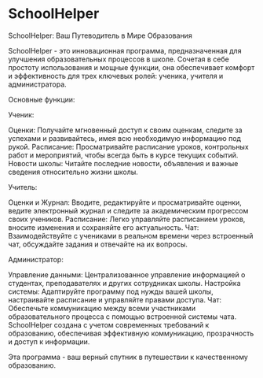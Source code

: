 # SchoolHelper
SchoolHelper: Ваш Путеводитель в Мире Образования

SchoolHelper - это инновационная программа, предназначенная для улучшения образовательных процессов в школе. Сочетая в себе простоту использования и мощные функции, она обеспечивает комфорт и эффективность для трех ключевых ролей: ученика, учителя и администратора.

Основные функции:

Ученик:

Оценки: Получайте мгновенный доступ к своим оценкам, следите за успехами и развивайтесь, имея всю необходимую информацию под рукой. 
Расписание: Просматривайте расписание уроков, контрольных работ и мероприятий, чтобы всегда быть в курсе текущих событий. 
Новости школы: Читайте последние новости, объявления и важные сведения относительно жизни школы. 

Учитель:

Оценки и Журнал: Вводите, редактируйте и просматривайте оценки, ведите электронный журнал и следите за академическим прогрессом своих учеников. 
Расписание: Легко управляйте расписанием уроков, вносите изменения и сохраняйте его актуальность. 
Чат: Взаимодействуйте с учениками в реальном времени через встроенный чат, обсуждайте задания и отвечайте на их вопросы. 

Администратор:

Управление данными: Централизованное управление информацией о студентах, преподавателях и других сотрудниках школы. 
Настройка системы: Адаптируйте программу под нужды вашей школы, настраивайте расписание и управляйте правами доступа. 
Чат: Обеспечьте коммуникацию между всеми участниками образовательного процесса с помощью встроенной системы чата. 
SchoolHelper создана с учетом современных требований к образованию, обеспечивая эффективную коммуникацию, прозрачность и доступ к информации. 

Эта программа - ваш верный спутник в путешествии к качественному образованию.
